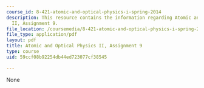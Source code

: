 ```yaml
---
course_id: 8-421-atomic-and-optical-physics-i-spring-2014
description: This resource contains the information regarding Atomic and Optical Physics
  II, Assignment 9.
file_location: /coursemedia/8-421-atomic-and-optical-physics-i-spring-2014/59ccf08b92254db44ed723077cf38545_MIT8_421S14_homeWork9.pdf
file_type: application/pdf
layout: pdf
title: Atomic and Optical Physics II, Assignment 9
type: course
uid: 59ccf08b92254db44ed723077cf38545

---
```

None